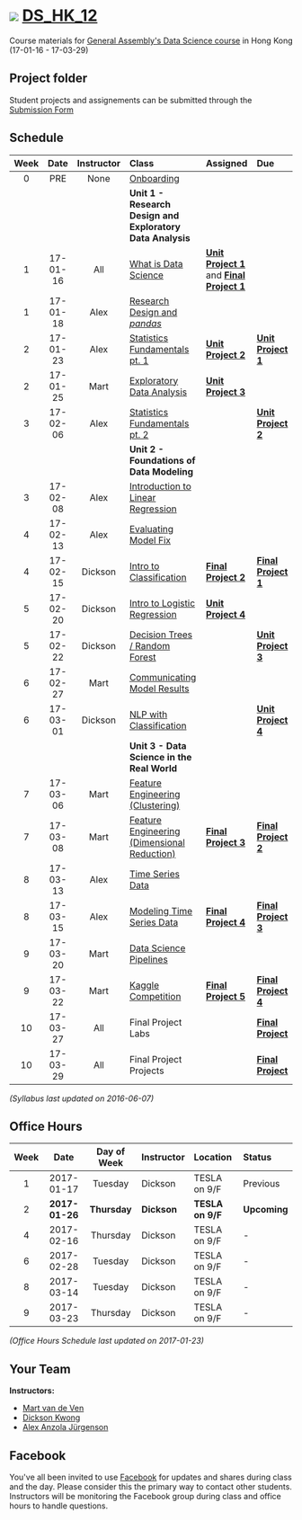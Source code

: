 # ![](https://ga-dash.s3.amazonaws.com/production/assets/logo-9f88ae6c9c3871690e33280fcf557f33.png) [DS_HK_12](https://github.com/ga-students/DS_HK_12)

Course materials for [General Assembly's Data Science course](https://generalassemb.ly/education/data-science/hong-kong) in Hong Kong (17-01-16 - 17-03-29)

## Project folder

Student projects and assignements can be submitted through the [Submission Form](https://goo.gl/forms/1WgK8m28WFf0rAEp2)

## Schedule

| Week | Date | Instructor | Class | Assigned | Due |
|:---:|:---:|:---:|:---|:---|:---|
| 0 | PRE | None | [Onboarding](./onboarding) | | |
| | | | **Unit 1 - Research Design and Exploratory Data Analysis** | | |
| 1 | 17-01-16 | All | [What is Data Science](./lessons/lesson-01) |**[Unit Project 1](./projects/unit-projects/project-1)** and **[Final Project 1](./projects/final-projects/01-lightning-talk)**| |
| 1 | 17-01-18 | Alex | [Research Design and _pandas_](./lessons/lesson-02) | | |
| 2 | 17-01-23 | Alex | [Statistics Fundamentals pt. 1](./lessons/lesson-03) | **[Unit Project 2](./projects/unit-projects/project-2)** | **[Unit Project 1](./projects/unit-projects/project-1)** |
| 2 | 17-01-25 | Mart | [Exploratory Data Analysis](./lessons/lesson-05) | **[Unit Project 3](./project./projects/unit-projects/project-3)** | |
| 3 | 17-02-06 | Alex | [Statistics Fundamentals pt. 2](./lessons/lesson-04) | | **[Unit Project 2](./projects/unit-projects/project-2)** |
| | | | **Unit 2 - Foundations of Data Modeling** | | |
| 3 | 17-02-08 | Alex | [Introduction to Linear Regression](./lessons/lesson-06) | | |
| 4 | 17-02-13 | Alex | [Evaluating Model Fix](./lessons/lesson-07) | | |
| 4 | 17-02-15 | Dickson | [Intro to Classification](./lessons/lesson-08) | **[Final Project 2](./projects/final-projects/02-experiment-writeup)** | **[Final Project 1](./projects/final-projects/01-lightning-talk)** |
| 5 | 17-02-20 | Dickson | [Intro to Logistic Regression ](./lessons/lesson-09) | **[Unit Project 4](./project./projects/unit-projects/project-4)** | |
| 5 | 17-02-22 | Dickson | [Decision Trees / Random Forest](./lessons/lesson-01) | | **[Unit Project 3](./project./projects/unit-projects/project-3)** |
| 6 | 17-02-27 | Mart | [Communicating Model Results](./lessons/lesson-02) | | |
| 6 | 17-03-01 | Dickson | [NLP with Classification](./lessons/lesson-03) | | **[Unit Project 4](./project./projects/unit-projects/project-4)** |
| | | | **Unit 3 - Data Science in the Real World** | | |
| 7 | 17-03-06 | Mart | [Feature Engineering (Clustering)](./lessons/lesson-13) | | |
| 7 | 17-03-08 | Mart | [Feature Engineering (Dimensional Reduction)](./lessons/lesson-14) | **[Final Project 3](./projects/final-projects/03-exploratory-analysis)** | **[Final Project 2](./projects/final-projects/02-experiment-writeup)** |
| 8 | 17-03-13 | Alex | [Time Series Data](./lessons/lesson-15) | | |
| 8 | 17-03-15 | Alex | [Modeling Time Series Data](./lessons/lesson-16) | **[Final Project 4](./projects/final-projects/04-notebook-rough-draft)** | **[Final Project 3](./projects/final-projects/03-exploratory-analysis)** |
| 9 | 17-03-20 | Mart | [Data Science Pipelines](./lessons/lesson-17) | | |
| 9 | 17-03-22 | Mart | [Kaggle Competition](./lessons/lesson-18) | **[Final Project 5](./projects/final-projects/05-presentation)** | **[Final Project 4](./projects/final-projects/04-notebook-rough-draft)** |
| 10 | 17-03-27 | All | Final Project Labs | | **[Final Project](./projects/final-projects/05-presentation)** |
| 10 | 17-03-29 | All | Final Project Projects | | **[Final Project](./projects/final-projects/05-presentation)** |

*(Syllabus last updated on 2016-06-07)*

## Office Hours

| Week | Date | Day of Week | Instructor | Location | Status |
|:---:|:---:|:---:|:---|:---|:---|
| 1  | 2017-01-17 | Tuesday   | Dickson | TESLA on 9/F | Previous |
| 2  | **2017-01-26** | **Thursday**  | **Dickson** | **TESLA on 9/F** | **Upcoming** |
| 4  | 2017-02-16 | Thursday  | Dickson | TESLA on 9/F | - |
| 6  | 2017-02-28 | Tuesday   | Dickson | TESLA on 9/F | - |
| 8  | 2017-03-14 | Tuesday   | Dickson | TESLA on 9/F | - |
| 9  | 2017-03-23 | Thursday  | Dickson | TESLA on 9/F | - |

*(Office Hours Schedule last updated on 2017-01-23)*

## Your Team

**Instructors:**

+ [Mart van de Ven](mailto:m@droste.hk)
+ [Dickson Kwong](mailto:dickson@droste.hk)
+ [Alex Anzola Jürgenson](mailto:alex@droste.hk)

## Facebook

You've all been invited to use [Facebook](https://www.facebook.com/groups/117373618752100/) for updates and shares during class and the day.  Please consider this the primary way to contact other students. Instructors will be monitoring the Facebook group during class and office hours to handle questions.

